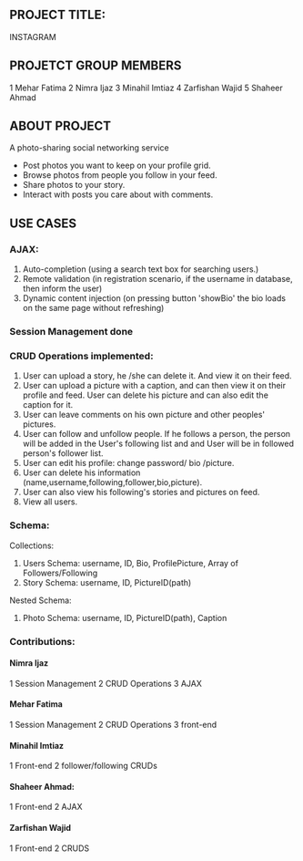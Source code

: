 ## PROJECT TITLE:
INSTAGRAM

## PROJETCT GROUP MEMBERS
1 Mehar Fatima
2 Nimra Ijaz
3 Minahil Imtiaz
4 Zarfishan Wajid
5 Shaheer Ahmad

## ABOUT PROJECT
A photo-sharing social networking service 
* Post photos you want to keep on your profile grid. 
* Browse photos from people you follow in your feed. 
* Share photos to your story. 
* Interact with posts you care about with comments.


## USE CASES

### AJAX: 
1) Auto-completion (using a search text box for searching users.)
2) Remote validation (in registration scenario, if the username in database, then inform the user)
3) Dynamic content injection (on pressing button 'showBio' the bio loads on the same page without refreshing)

### Session Management done



### CRUD Operations implemented:
1) User can upload a story, he /she can delete it. And view it on their feed. 
2) User can upload a picture with a caption, and can then view it on their profile and feed. User can delete his picture and can also edit the caption for it.
3) User can leave comments on his own picture and other peoples' pictures.
4) User can follow and unfollow people. If he follows a person, the person will be added in the User's following list and and User will be in followed person's follower list.
5) User can edit his profile: change password/ bio /picture. 
6) User can delete his information (name,username,following,follower,bio,picture).
7) User can also view his following's stories and pictures on feed.
8) View all users.

### Schema:

Collections:
1) Users Schema: username, ID, Bio, ProfilePicture, Array of Followers/Following
2) Story Schema: username, ID, PictureID(path)

Nested Schema:
1) Photo Schema: username, ID, PictureID(path), Caption

### Contributions: 

#### Nimra Ijaz
1 Session Management
2 CRUD Operations
3 AJAX

#### Mehar Fatima
1 Session Management
2 CRUD Operations
3 front-end

#### Minahil Imtiaz
1 Front-end
2 follower/following CRUDs

#### Shaheer Ahmad:
1 Front-end
2 AJAX 

#### Zarfishan Wajid
1 Front-end
2 CRUDS

